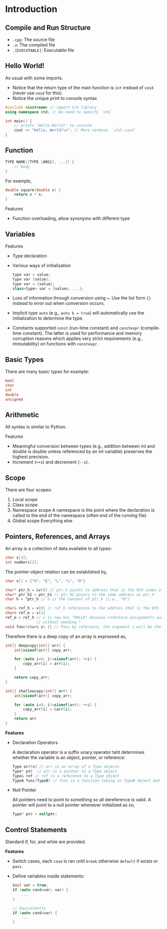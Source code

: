#  Introduction

## Compile and Run Structure

- `.cpp`: The source file
- `.o`: The compiled file
- `.[EXECUTABLE]`: Executable file

## Hello World!

As usual with some imports.

- Notice that the return type of the main function is `int` instead of `void` (never use `void` for this).
- Notice the unique print to console syntax

```cpp
#include <iostream> // import I/O library
using namespace std; // No need to specify `std`

int main() {
	// prints "Hello World!" to console
	cout << "Hello, World!\n"; // More verbose, `std::cout`
}
```

## Function

```cpp
TYPE NAME([TYPE [ARG1], ...]) {
	// body
}
```

For example,

```cpp
double square(double x) {
	return x * x;
}


```

Features

- Function overloading, allow synonyms with different type

## Variables

Features

- Type declaration
- Various ways of initialization

  ```cpp
  type var = value;
  type var {value};
  type var = {value};
  class<type> var = {values, ...};
  ```

- Loss of information through conversion using `=`. Use the list form `{}` instead to error out when conversion occurs.
- Implicit type `auto` (e.g., `auto b = true`) will automatically use the initialization to determine the type.
- Constants supported `const` (run-time constant) and `constexpr` (compile-time constant). The latter is used for performance and memory corruption reasons which applies very strict requirements (e.g., immutability) on functions with `constexpr`.

## Basic Types

There are many basic types for example:

```cpp
bool
char
int
double
unsigned
```

## Arithmetic

All syntax is similar to Python.

Features

- Meaningful conversion between types (e.g., addition between int and double is double unless referenced by an int variable) preserves the highest precision.
- Increment (`++x`) and decrement (`--x`).

## Scope

There are four scopes:

1. Local scope
2. Class scope
3. Namespace scope
   A namespace is the point where the declaration is called to the end of the namespace (often end of the running file)
4. Global scope
   Everything else

## Pointers, References, and Arrays

An array is a collection of data available to all types:

```cpp
char s[3];
int numbers[2];
```

The pointer-object relation can be established by,

```cpp
char v[] = {"H", "E", "L", "L", "O"}

char* ptr_h = &v[0] // ptr_h points to address that is the 0th index of v (i.e., address of "H")
char* ptr_h2 = ptr_h1 // ptr_h2 points to the same address as ptr_h
char h = *ptr_h // h is the content of ptr_h (i.e., "H")

char& ref_h = v[0] // ref_h references to the address that is the 0th index of v (i.e., address of "H")
char& ref_e = v[1]
ref_e = ref_h // v is now has "HHLLO" because reference assignments auomatically dereference
              // without needing *
void func(char& s) {} // Pass by reference, the argument s will be the object instead of a copy.
```

Therefore there is a deep copy of an array is exprsesed as,

```cpp
int[] deepcopy(int[] arr) {
    int[sizeof(arr)] copy_arr;

    for (auto i=0; i!=sizeof(arr); ++i) {
        copy_arr[i] = arr[i];
    }

    return copy_arr;
}

int[] shallowcopy(int[] arr) {
    int[sizeof(arr)] copy_arr;

    for (auto i=0; i!=sizeof(arr); ++i) {
        copy_arr[i] = &arr[i];
    }
    return arr
}
```

**Features**

- Declaration Operators

  A declaration operator is a suffix unary operator taht determines whether the variable is an object, pointer, or reference:

  ```cpp
  Type arr[n] // arr is an array of n Type objects
  Type* ptr  // ptr is a pointer to a Type object
  Type& ref // ref is a reference to a Type object
  TypeA func(TypeB) // func is a function taking in TypeB object and returning TypeA object
  ```

- Null Pointer

  All pointers need to point to something so all dereference is valid. A pointer will point to a null pointer whenever initialized as so,

  ```cpp
  Type* ptr = nullptr;
  ```

## Control Statements

Standard if, for, and while are provided.

**Features**

- Switch cases, each `case` is ran until `break` otherwise `default` if exists or `pass`.
- Define variables inside statements:

  ```cpp
  bool var = true;
  if (auto cond=var; var) {
      ...
  }

  // Equivalently
  if (auto cond=var) {
      ...
  }
  ```
